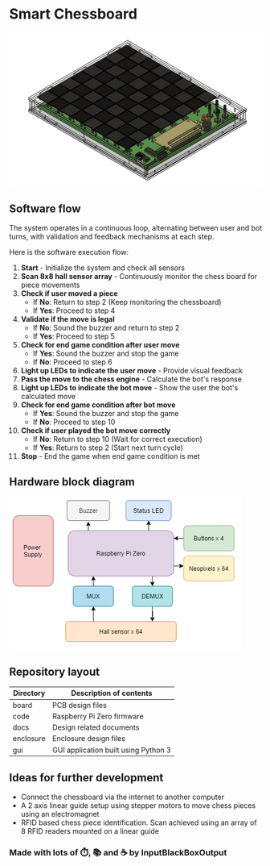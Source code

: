 # Smart Chessboard

![Model](docs/smart-chessboard.png)

## Software flow
The system operates in a continuous loop, alternating between user and bot turns, with validation and feedback mechanisms at each step.

Here is the software execution flow:
1. **Start** - Initialize the system and check all sensors
2. **Scan 8x8 hall sensor array** - Continuously monitor the chess board for piece movements
3. **Check if user moved a piece**
   - If **No**: Return to step 2 (Keep monitoring the chessboard)
   - If **Yes**: Proceed to step 4
4. **Validate if the move is legal**
   - If **No**: Sound the buzzer and return to step 2
   - If **Yes**: Proceed to step 5
5. **Check for end game condition after user move**
   - If **Yes**: Sound the buzzer and stop the game
   - If **No**: Proceed to step 6
6. **Light up LEDs to indicate the user move** - Provide visual feedback
7. **Pass the move to the chess engine** - Calculate the bot's response
8. **Light up LEDs to indicate the bot move** - Show the user the bot's calculated move
9. **Check for end game condition after bot move**
   - If **Yes**: Sound the buzzer and stop the game
   - If **No**: Proceed to step 10
10. **Check if user played the bot move correctly**
    - If **No**: Return to step 10 (Wait for correct execution)
    - If **Yes**: Return to step 2 (Start next turn cycle)
11. **Stop** - End the game when end game condition is met


## Hardware block diagram
![Hardware block diagram](docs/block-diagram.png)

## Repository layout
|Directory|Description of contents|
|--|--|
|board|PCB design files|
|code|Raspberry Pi Zero firmware|
|docs|Design related documents|
|enclosure|Enclosure design files|
|gui|GUI application built using Python 3|

## Ideas for further development
- Connect the chessboard via the internet to another computer
- A 2 axis linear guide setup using stepper motors to move chess pieces using an electromagnet
- RFID based chess piece identification. Scan achieved using an array of 8 RFID readers mounted on a linear guide

### Made with lots of ⏱️, 📚 and ☕ by InputBlackBoxOutput
